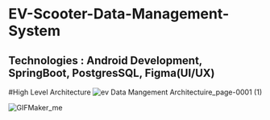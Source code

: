 # EV-Scooter-Data-Management-System
 ## Technologies : Android Development, SpringBoot, PostgresSQL, Figma(UI/UX)

#High Level Architecture
![ev Data Mangement Architectuire_page-0001 (1)](https://github.com/user-attachments/assets/1da78040-cc31-4ec7-9399-81a28e55b796)


 ![GIFMaker_me](https://github.com/user-attachments/assets/152a7a0e-3f92-4085-91bd-66dcc337381a)

